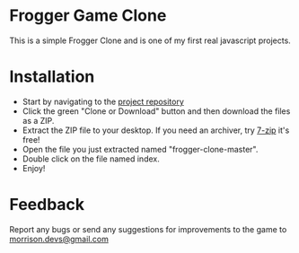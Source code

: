 # Frogger Game Clone

This is a simple Frogger Clone and is one of my first real javascript projects.

# Installation

  - Start by navigating to the [project repository][git-repo-url]
  - Click the green "Clone or Download" button and then download the files as a ZIP.
  - Extract the ZIP file to your desktop.  If you need an archiver, try [7-zip][7-zip] it's free!
  - Open the file you just extracted named "frogger-clone-master".
  - Double click on the file named index.
  - Enjoy!

   [git-repo-url]: <https://github.com/kwdevs/frogger-clone>
   [7-zip]: <http://www.7-zip.org/>
   
# Feedback

Report any bugs or send any suggestions for improvements to the game to morrison.devs@gmail.com